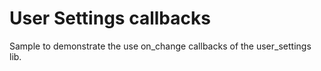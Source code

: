 # User Settings callbacks

Sample to demonstrate the use on_change callbacks of the user_settings lib.
